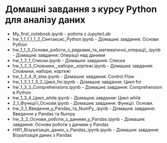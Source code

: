 # Домашні завдання з курсу Python для аналізу даних
- My_first_notebook.ipynb - робота з JupyterLab
- hw_1_1_1_1_1_2_Cинтаксис_Python.ipynb - Домашнє завдання: Основи Python
- hw_1_1_3_Основи_роботи_з_рядками_та_математичні_операції_.ipynb - Домашнє завдання: Операції над даними
- hw_1_2_1_Списки.ipynb - Домашнє завдання: Списки
- hw_1_2_3_Словники,_набори,_кортежі.ipynb - Домашнє завдання: Словники, набори, кортежі
- hw_1_2_4_If_else.ipynb - Домашнє завдання: Control Flow
- hw_1_3_1_1_3_2_Цикл_for.ipynb - Домашнє завдання: Цикл for
- hw_1_3_3_Comprehensions.ipynb - Домашнє завдання: Comprehension в Python
- hw_1_3_4_Цикл_while.ipynb - Домашнє завдання: Цикл while
- 2_1_Функціїї_Основи.ipynb - Домашнє завдання: Функції. Основи.
- hw_3_1_Введення_у_Pandas_та_NumPy_.ipynb - Домашнє завдання: Введення у Pandas та Numpy
- hw_3_2_Основи_роботи_з_даними_у_Pandas.ipynb - Домашнє завдання: Основи роботи з даними у Pandas
- HW1_Візуалізація_даних_з_Pandas_ipynb.ipynb - Домашнє завдання: Візуалізація даних з Pandas
